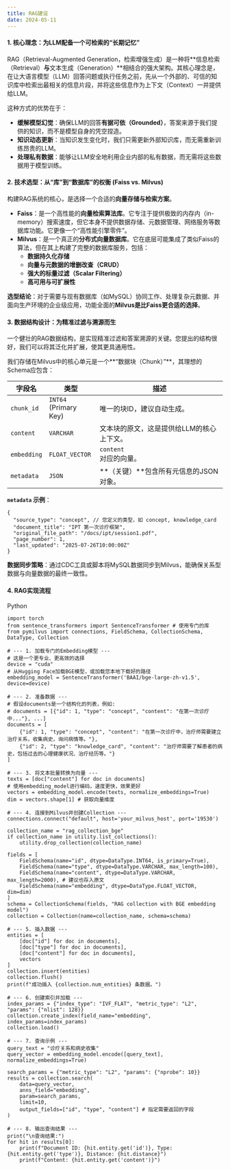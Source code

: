 ```yaml
---
title: RAG建设
date: 2024-05-11 
---
```


#### **1. 核心理念：为LLM配备一个可检索的“长期记忆”**
RAG（Retrieval-Augmented Generation，检索增强生成）是一种将**信息检索（Retrieval）**与**文本生成（Generation）**相结合的强大架构。其核心理念是，在让大语言模型（LLM）回答问题或执行任务之前，先从一个外部的、可信的知识库中检索出最相关的信息片段，并将这些信息作为上下文（Context）一并提供给LLM。

这种方式的优势在于：

+ **缓解模型幻觉**：确保LLM的回答**有据可依（Grounded）**，答案来源于我们提供的知识，而不是模型自身的凭空捏造。
+ **知识动态更新**：当知识发生变化时，我们只需更新外部知识库，而无需重新训练昂贵的LLM。
+ **处理私有数据**：能够让LLM安全地利用企业内部的私有数据，而无需将这些数据用于模型训练。

#### **2. 技术选型：从“库”到“数据库”的权衡 (Faiss vs. Milvus)**
构建RAG系统的核心，是选择一个合适的**向量存储与检索方案**。

+ **Faiss**：是一个高性能的**向量检索算法库**。它专注于提供极致的内存内（in-memory）搜索速度，但它本身不提供数据存储、元数据管理、网络服务等数据库功能。它更像一个“高性能引擎零件”。
+ **Milvus**：是一个真正的**分布式向量数据库**。它在底层可能集成了类似Faiss的算法，但在其上构建了完整的数据库服务，包括：
    - **数据持久化存储**
    - **向量与元数据的增删改查（CRUD）**
    - **强大的标量过滤（Scalar Filtering）**
    - **高可用与可扩展性**

**选型结论**：对于需要与现有数据库（如MySQL）协同工作、处理复杂元数据、并面向生产环境的企业级应用，功能全面的**Milvus是比Faiss更合适的选择**。

#### **3. 数据结构设计：为精准过滤与溯源而生**
一个健壮的RAG数据结构，是实现精准过滤和答案溯源的关键。您提出的结构很好，我们可以将其泛化并扩展，使其更具通用性。

我们存储在Milvus中的核心单元是一个**“数据块（Chunk）”**，其理想的Schema应包含：

| 字段名 | 类型 | 描述 |
| --- | --- | --- |
| `chunk_id` | `INT64`<br/> (Primary Key) | 唯一的块ID，建议自动生成。 |
| `content` | `VARCHAR` | 文本块的原文，这是提供给LLM的核心上下文。 |
| `embedding` | `FLOAT_VECTOR` | `content`<br/>对应的向量。 |
| `metadata` | `JSON` | **（关键）**包含所有元信息的JSON对象。 |




****`metadata`** 示例**：



```plain
{
  "source_type": "concept", // 您定义的类型，如 concept, knowledge_card
  "document_title": "IPT 第一次诊疗框架",
  "original_file_path": "/docs/ipt/session1.pdf",
  "page_number": 1,
  "last_updated": "2025-07-26T10:00:00Z"
}
```

**数据同步策略**：通过CDC工具或脚本将MySQL数据同步到Milvus，能确保关系型数据与向量数据的最终一致性。

#### **4. RAG实现流程**
Python

```plain
import torch
from sentence_transformers import SentenceTransformer # 使用专门的库
from pymilvus import connections, FieldSchema, CollectionSchema, DataType, Collection

# --- 1. 加载专门的Embedding模型 ---
# 这是一个更专业、更高效的选择
device = "cuda"
# 从Hugging Face加载BGE模型，或加载您本地下载好的路径
embedding_model = SentenceTransformer('BAAI/bge-large-zh-v1.5', device=device)

# --- 2. 准备数据 ---
# 假设documents是一个结构化的列表，例如:
# documents = [{"id": 1, "type": "concept", "content": "在第一次诊疗中..."}, ...]
documents = [
    {"id": 1, "type": "concept", "content": "在第一次诊疗中，治疗师需要建立治疗关系，收集病史，询问病情等。"},
    {"id": 2, "type": "knowledge_card", "content": "治疗师需要了解患者的病史，包括过去的心理健康状况、治疗经历等。"}
]

# --- 3. 将文本批量转换为向量 ---
texts = [doc["content"] for doc in documents]
# 使用embedding_model进行编码，速度更快，效果更好
vectors = embedding_model.encode(texts, normalize_embeddings=True)
dim = vectors.shape[1] # 获取向量维度

# --- 4. 连接到Milvus并创建Collection ---
connections.connect("default", host='your_milvus_host', port='19530')

collection_name = "rag_collection_bge"
if collection_name in utility.list_collections():
    utility.drop_collection(collection_name)

fields = [
    FieldSchema(name="id", dtype=DataType.INT64, is_primary=True),
    FieldSchema(name="type", dtype=DataType.VARCHAR, max_length=100),
    FieldSchema(name="content", dtype=DataType.VARCHAR, max_length=2000), # 建议也存入原文
    FieldSchema(name="embedding", dtype=DataType.FLOAT_VECTOR, dim=dim)
]
schema = CollectionSchema(fields, "RAG collection with BGE embedding model")
collection = Collection(name=collection_name, schema=schema)

# --- 5. 插入数据 ---
entities = [
    [doc["id"] for doc in documents],
    [doc["type"] for doc in documents],
    [doc["content"] for doc in documents],
    vectors
]
collection.insert(entities)
collection.flush()
print(f"成功插入 {collection.num_entities} 条数据。")

# --- 6. 创建索引并加载 ---
index_params = {"index_type": "IVF_FLAT", "metric_type": "L2", "params": {"nlist": 128}}
collection.create_index(field_name="embedding", index_params=index_params)
collection.load()

# --- 7. 查询示例 ---
query_text = "诊疗关系和病史收集"
query_vector = embedding_model.encode([query_text], normalize_embeddings=True)

search_params = {"metric_type": "L2", "params": {"nprobe": 10}}
results = collection.search(
    data=query_vector, 
    anns_field="embedding", 
    param=search_params, 
    limit=10, 
    output_fields=["id", "type", "content"] # 指定需要返回的字段
)

# --- 8. 输出查询结果 ---
print("\n查询结果:")
for hit in results[0]:
    print(f"Document ID: {hit.entity.get('id')}, Type: {hit.entity.get('type')}, Distance: {hit.distance}")
    print(f"Content: {hit.entity.get('content')}")
```



